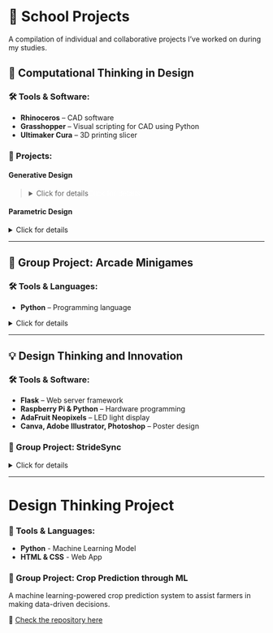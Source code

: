 # 🏫 School Projects  
A compilation of individual and collaborative projects I’ve worked on during my studies.

## **📐 Computational Thinking in Design**

### 🛠️ Tools & Software:
- **Rhinoceros** – CAD software  
- **Grasshopper** – Visual scripting for CAD using Python  
- **Ultimaker Cura** – 3D printing slicer  

### 📝 Projects:

#### **Generative Design**
> <details>
>   <summary>Click for details<span style="color: white;">Click for details</span></summary>
>   <br>
>   A project combining geometric shapes and extrusions, controlled by various input variables to modify length and shape.  
>
>   - **Color Mapping**: The colors were determined based on the extrusion angles, ranging from 0 to 360 degrees.  
>   - **Animation**: Using sine and cosine functions plotted against time, I generated an oscillating motion within Rhinoceros, creating a dynamic and flowing animation.
>
> </details>

#### **Parametric Design**
<details>
  <summary>Click for details</summary>

  A Fibonacci sequence-inspired design that integrates mathematical principles with artistic aesthetics.  

  - **Fibonacci Sequence**: The increasing square sizes and spirals mirror the Fibonacci sequence's proportions.  
  - **Sine Function**: Rippling effects were achieved using sine functions, simulating the expanding, concentric nature of a ripple, visually echoing the sequence.

</details>

---

## **👥 Group Project: Arcade Minigames**

### 🛠️ Tools & Languages:
- **Python** – Programming language  

<details>
  <summary>Click for details</summary>

  This project was developed collaboratively with my classmates as part of a group assignment. We created a collection of six text-based minigames, accessible through a main menu (no GUI). Each game showcases different programming challenges, combining fun gameplay with coding principles.

</details>

---

## **💡 Design Thinking and Innovation**

### 🛠️ Tools & Software:
- **Flask** – Web server framework  
- **Raspberry Pi & Python** – Hardware programming  
- **AdaFruit Neopixels** – LED light display  
- **Canva, Adobe Illustrator, Photoshop** – Poster design  

### 👥 Group Project: **StrideSync**
<details>
  <summary>Click for details</summary>

  **StrideSync** is a wearable device designed to help paired runners maintain the same pace, even when physically apart. It was developed collaboratively with my classmates.  

  - **Functionality**: Two users wear visors that compare their running speeds using GPS data. The visors communicate via a web server hosted on Raspberry Pi devices, displaying dynamic lights to signal whether the users should speed up or slow down. This keeps the runners synchronized without needing to stay close to each other.  
  - **Design Process**: We integrated software, hardware, and design tools to create both the functionality and the accompanying poster for the project.

</details>

---

# **Design Thinking Project**  

### 🚀 Tools & Languages:  
- **Python** - Machine Learning Model  
- **HTML & CSS** - Web App  

### 📌 Group Project: **Crop Prediction through ML**  
A machine learning-powered crop prediction system to assist farmers in making data-driven decisions.  

🔗 [Check the repository here](https://github.com/Eddyswj/DTP)  
